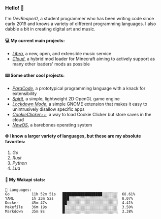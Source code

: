 ### Hello! 👋

I'm _DevReaper0_, a student programmer who has been writing code since early 2019 and knows a variety of different programming languages. I also dabble a bit in creating digital art and music.

#### 💻 My current main projects:

-   _[Libra](https://github.com/LibraMusic)_, a new, open, and extensible music service
-   _[Cloud](https://github.com/CloudLoaderMC/CloudLoader)_, a hybrid mod loader for Minecraft aiming to actively support as many other loaders' mods as possible

#### ⌨️ Some other cool projects:

-   _[ParaCode](https://github.com/ParaCodeLang/ParaCode)_, a prototypical programming language with a knack for extensibility
-   _[Spirit](https://gitlab.com/DevReaper0/SpiritEngine)_, a simple, lightweight 2D OpenGL game engine
-   _[Lockdown Mode](https://github.com/DevReaper0/GNOME-LockdownMode)_, a simple GNOME extension that makes it easy to unintrusively disallow specific apps
-   _[CookieClicker++](https://github.com/DevReaper0/CookieClickerPlusPlus)_, a way to load Cookie Clicker but store saves in the cloud
-   _[NewOS](https://github.com/DevReaper0/NewOS)_, a barebones operating system

#### 🌐 I know a larger variety of languages, but these are my absolute favorites:

1. _Go_
2. _Rust_
3. _Python_
4. _Lua_

#### 📡 My Wakapi stats:

```text
💾 Languages:
Go          11h 52m 51s   ██████████████████░░░░░░░  68.61%
YAML        1h 23m 52s    ███░░░░░░░░░░░░░░░░░░░░░░  8.07%
Docker      45m 47s       ██░░░░░░░░░░░░░░░░░░░░░░░  4.41%
Makefile    36m 19s       █░░░░░░░░░░░░░░░░░░░░░░░░  3.50%
Markdown    35m 8s        █░░░░░░░░░░░░░░░░░░░░░░░░  3.38%
```
